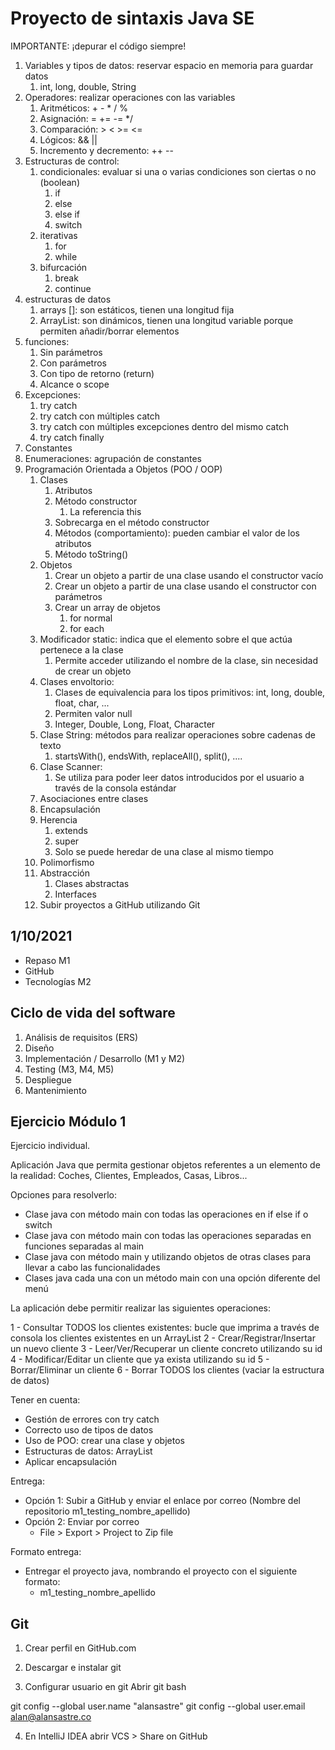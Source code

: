 # Proyecto de sintaxis Java SE

IMPORTANTE: ¡depurar el código siempre!

1. Variables y tipos de datos: reservar espacio en memoria para guardar datos
   1. int, long, double, String
2. Operadores: realizar operaciones con las variables
   1. Aritméticos: + - * / % 
   2. Asignación: = += -= */
   3. Comparación: > < >= <=
   4. Lógicos: && ||
   5. Incremento y decremento: ++ --
3. Estructuras de control:
   1. condicionales: evaluar si una o varias condiciones son ciertas o no (boolean)
      1. if 
      2. else
      3. else if
      4. switch 
   2. iterativas
      1. for 
      2. while 
   3. bifurcación
      1. break
      2. continue
4. estructuras de datos
   1. arrays []: son estáticos, tienen una longitud fija
   2. ArrayList: son dinámicos, tienen una longitud variable porque permiten añadir/borrar elementos
5. funciones:
   1. Sin parámetros
   2. Con parámetros 
   3. Con tipo de retorno (return)
   4. Alcance o scope
6. Excepciones: 
   1. try catch
   2. try catch con múltiples catch
   3. try catch con múltiples excepciones dentro del mismo catch
   4. try catch finally
7. Constantes
8. Enumeraciones: agrupación de constantes 
9. Programación Orientada a Objetos (POO / OOP)
   1. Clases
      1. Atributos
      2. Método constructor
         1. La referencia this
      3. Sobrecarga en el método constructor
      4. Métodos (comportamiento): pueden cambiar el valor de los atributos
      5. Método toString()
   2. Objetos
      1. Crear un objeto a partir de una clase usando el constructor vacío
      2. Crear un objeto a partir de una clase usando el constructor con parámetros
      3. Crear un array de objetos
         1. for normal 
         2. for each
   3. Modificador static: indica que el elemento sobre el que actúa pertenece a la clase
      1. Permite acceder utilizando el nombre de la clase, sin necesidad de crear un objeto
   4. Clases envoltorio: 
      1. Clases de equivalencia para los tipos primitivos: int, long, double, float, char, ... 
      2. Permiten valor null
      3. Integer, Double, Long, Float, Character
   5. Clase String: métodos para realizar operaciones sobre cadenas de texto
      1. startsWith(), endsWith, replaceAll(), split(), ....
   6. Clase Scanner:
      1. Se utiliza para poder leer datos introducidos por el usuario a través de la consola estándar
   7. Asociaciones entre clases
   8. Encapsulación
   9. Herencia
      1. extends
      2. super
      3. Solo se puede heredar de una clase al mismo tiempo
   10. Polimorfismo
   11. Abstracción
       1. Clases abstractas
       2. Interfaces
   12. Subir proyectos a GitHub utilizando Git


## 1/10/2021

* Repaso M1 
* GitHub
* Tecnologías M2

## Ciclo de vida del software

1. Análisis de requisitos (ERS)
2. Diseño 
3. Implementación / Desarrollo (M1 y M2)
4. Testing (M3, M4, M5)
5. Despliegue
6. Mantenimiento


## Ejercicio Módulo 1

Ejercicio individual.

Aplicación Java que permita gestionar objetos referentes a un elemento de la realidad:
Coches, Clientes, Empleados, Casas, Libros...

Opciones para resolverlo:
* Clase java con método main con todas las operaciones en if else if o switch
* Clase java con método main con todas las operaciones separadas en funciones separadas al main 
* Clase java con método main y utilizando objetos de otras clases para llevar a cabo las funcionalidades
* Clases java cada una con un método main con una opción diferente del menú 

La aplicación debe permitir realizar las siguientes operaciones: 

1 - Consultar TODOS los clientes existentes: bucle que imprima a través de consola los clientes existentes en un ArrayList
2 - Crear/Registrar/Insertar un nuevo cliente
3 - Leer/Ver/Recuperar un cliente concreto utilizando su id
4 - Modificar/Editar un cliente que ya exista utilizando su id
5 - Borrar/Eliminar un cliente 
6 - Borrar TODOS los clientes (vaciar la estructura de datos)


Tener en cuenta:
* Gestión de errores con try catch
* Correcto uso de tipos de datos
* Uso de POO: crear una clase y objetos
* Estructuras de datos: ArrayList
* Aplicar encapsulación

Entrega:
* Opción 1: Subir a GitHub y enviar el enlace por correo (Nombre del repositorio m1_testing_nombre_apellido)
* Opción 2: Enviar por correo
  * File > Export > Project to Zip file


Formato entrega:
* Entregar el proyecto java, nombrando el proyecto con el siguiente formato: 
  * m1_testing_nombre_apellido

## Git 

1. Crear perfil en GitHub.com

2. Descargar e instalar git

3. Configurar usuario en git
Abrir git bash 

git config --global user.name "alansastre"
git config --global user.email alan@alansastre.co


4. En IntelliJ IDEA abrir VCS > Share on GitHub